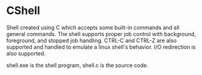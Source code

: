 # CShell

Shell created using C which accepts some built-in commands and all general commands. The shell supports proper job control with background, foreground, and stopped job handling.
CTRL-C and CTRL-Z are also supported and handled to emulate a linux shell's behavior. I/O redirection is also supported.

shell.exe is the shell program, shell.c is the source code.
